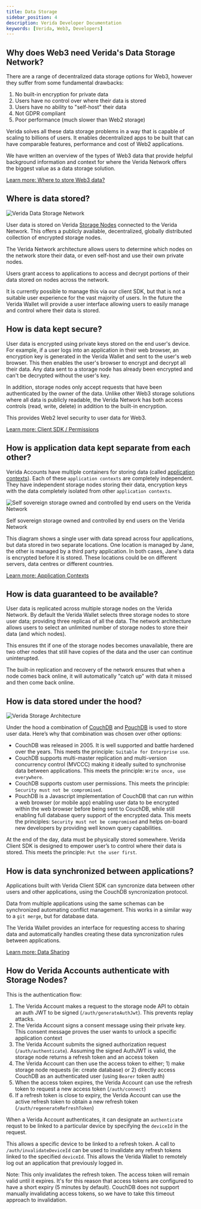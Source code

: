 ```yaml
---
title: Data Storage
sidebar_position: 4
description: Verida Developer Documentation
keywords: [Verida, Web3, Developers]
---
```


## Why does Web3 need Verida's Data Storage Network?

There are a range of decentralized data storage options for Web3, however they suffer from some fundamental drawbacks:

1. No built-in encryption for private data
2. Users have no control over where their data is stored
3. Users have no ability to "self-host" their data
4. Not GDPR compliant
5. Poor performance (much slower than Web2 storage)

Verida solves all these data storage problems in a way that is capable of scaling to billions of users. It enables decentralized apps to be built that can have comparable features, performance and cost of Web2 applications.

We have written an overview of the types of Web3 data that provide helpful background information and context for where the Verida Network offers the biggest value as a data storage solution.

[Learn more: Where to store Web3 data?](../extras/where-to-store-web3-data)

## Where is data stored?

![Verida Data Storage Network](data_storage/data-storage-network.png)

User data is stored on Verida [Storage Nodes](../infrastructure/storage-node) connected to the Verida Network. This offers a publicly available, decentralized, globally distributed collection of encrypted storage nodes.

The Verida Network architecture allows users to determine which nodes on the network store their data, or even self-host and use their own private nodes.

Users grant access to applications to access and decrypt portions of their data stored on nodes across the network.

It is currently possible to manage this via our client SDK, but that is not a suitable user experience for the vast majority of users. In the future the Verida Wallet will provide a user interface allowing users to easily manage and control where their data is stored.

## How is data kept secure?

User data is encrypted using private keys stored on the end user's device. For example, if a user logs into an application in their web browser, an encryption key is generated in the Verida Wallet and sent to the user's web browser. This then enables the user's browser to encrypt and decrypt all their data. Any data sent to a storage node has already been encrypted and can't be decrypted without the user's key.

In addition, storage nodes only accept requests that have been authenticated by the owner of the data. Unlike other Web3 storage solutions where all data is publicly readable, the Verida Network has both access controls (read, write, delete) in addition to the built-in encryption.

This provides Web2 level security to user data for Web3.

[Learn more: Client SDK / Permissions](../client-sdk/permissions)

## How is application data kept separate from each other?

Verida Accounts have multiple containers for storing data (called [application contexts](./application-contexts)). Each of these `application contexts` are completely independent. They have independent storage nodes storing their data, encryption keys with the data completely isolated from other `application contexts`.

![Self sovereign storage owned and controlled by end users on the Verida Network](data_storage/concepts_data-storage.png)

Self sovereign storage owned and controlled by end users on the Verida Network

This diagram shows a single user with data spread across four applications, but data stored in two separate locations. One location is managed by Jane, the other is managed by a third party application. In both cases, Jane's data is encrypted before it is stored. These locations could be on different servers, data centres or different countries.

[Learn more: Application Contexts](./application-contexts)

## How is data guaranteed to be available?

User data is replicated across multiple storage nodes on the Verida Network. By default the Verida Wallet selects three storage nodes to store user data; providing three replicas of all the data. The network architecture allows users to select an unlimited number of storage nodes to store their data (and which nodes).

This ensures tht if one of the storage nodes becomes unavailable, there are two other nodes that still have copies of the data and the user can continue uninterupted.

The built-in replication and recovery of the network ensures that when a node comes back online, it will automatically "catch up" with data it missed and then come back online.

## How is data stored under the hood?

![Verida Storage Architecture](data_storage/storage-architecture.png)

Under the hood a combination of [CouchDB](https://en.wikipedia.org/wiki/Apache_CouchDB) and [PouchDB](https://pouchdb.com/) is used to store user data. Here’s why that combination was chosen over other options:

- CouchDB was released in 2005. It is well supported and battle hardened over the years. This meets the principle: `Suitable for Enterprise use`.
- CouchDB supports multi-master replication and multi-version concurrency control (MVCCC) making it ideally suited to synchronise data between applications. This meets the principle: `Write once, use everywhere`.
- CouchDB supports custom user permissions. This meets the principle: `Security must not be compromised`.
- PouchDB is a Javascript implementation of CouchDB that can run within a web browser (or mobile app) enabling user data to be encrypted within the web browser before being sent to CouchDB, while still enabling full database query support of the encrypted data. This meets the principles: `Security must not be compromised` and helps on-board new developers by providing well known query capabilities.

At the end of the day, data must be physically stored somewhere. Verida Client SDK is designed to empower user’s to control where their data is stored. This meets the principle: `Put the user first`.

## How is data synchronized between applications?

Applications built with Verida Client SDK can syncronize data between other users and other applications, using the CouchDB syncronization protocol.

Data from multiple applications using the same schemas can be synchronized automating conflict management. This works in a similar way to a `git merge`, but for database data.

The Verida Wallet provides an interface for requesting access to sharing data and automatically handles creating these data syncronization rules between applications.

[Learn more: Data Sharing](./data-sharing)

## How do Verida Accounts authenticate with Storage Nodes?

This is the authentication flow:

1. The Verida Account makes a request to the storage node API to obtain an auth JWT to be signed (`/auth/generateAuthJwt`). This prevents replay attacks.
2. The Verida Account signs a consent message using their private key. This consent message proves the user wants to unlock a specific application context
3. The Verida Account submits the signed authorization request (`/auth/authenticate`). Assuming the signed AuthJWT is valid, the storage node returns a refresh token and an access token
4. The Verida Account can then use the access token to either; 1) make storage node requests (ie: create database) or 2) directly access CouchDB as an authenticated user (using `Bearer` token auth)
5. When the access token expires, the Verida Account can use the refresh token to request a new access token (`/auth/connect`)
6. If a refresh token is close to expiry, the Verida Account can use the active refresh token to obtain a new refresh token (`/auth/regenerateRefreshToken`)

When a Verida Account authenticates, it can designate an `authenticate` requst to be linked to a particular device by specifying the `deviceId` in the request.

This allows a specific device to be linked to a refresh token. A call to `/auth/invalidateDeviceId` can be used to invalidate any refresh tokens linked to the specified `deviceId`. This allows the Verida Wallet to remotely log out an application that previously logged in.

Note: This only invalidates the refresh token. The access token will remain valid until it expires. It's for this reason that access tokens are configured to have a short expiry (5 minutes by default). CouchDB does not support manually invalidating access tokens, so we have to take this timeout approach to invalidation.